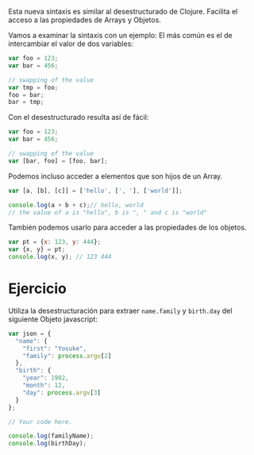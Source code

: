 Esta nueva sintaxis es similar al desestructurado de Clojure. Facilita el acceso a las propiedades de Arrays y Objetos.

Vamos a examinar la sintaxis con un ejemplo: El más común es el de intercambiar el valor de dos variables:

```javascript
var foo = 123;
var bar = 456;

// swapping of the value
var tmp = foo;
foo = bar;
bar = tmp;
```
Con el desestructurado resulta así de fácil:

```javascript
var foo = 123;
var bar = 456;

// swapping of the value
var [bar, foo] = [foo, bar];
```
Podemos incluso acceder a elementos que son hijos de un Array.

```javascript
var [a, [b], [c]] = ['hello', [', '], ['world']];

console.log(a + b + c);// hello, world
// the value of a is "hello", b is ", " and c is "world"
```
También podemos usarlo para acceder a las propiedades de los objetos.

```javascript
var pt = {x: 123, y: 444};
var {x, y} = pt;
console.log(x, y); // 123 444
```

# Ejercicio

Utiliza la desestructuración para extraer `name.family` y `birth.day` del siguiente Objeto javascript:

```javascript
var json = {
  "name": {
    "first": "Yosuke",
    "family": process.argv[2]
  },
  "birth": {
    "year": 1982,
    "month": 12,
    "day": process.argv[3]
  }
};

// Your code here.

console.log(familyName);
console.log(birthDay);
```
